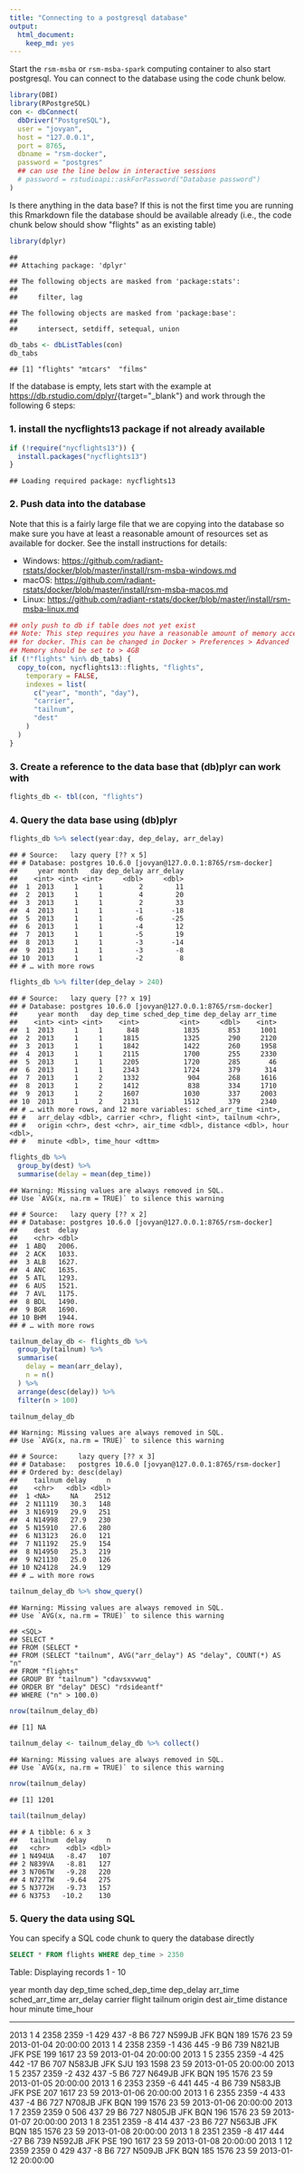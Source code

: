```yaml
---
title: "Connecting to a postgresql database"
output: 
  html_document: 
    keep_md: yes
---
```




Start the `rsm-msba` or `rsm-msba-spark` computing container to also start postgresql. You can connect to the database using the code chunk below.


```r
library(DBI)
library(RPostgreSQL)
con <- dbConnect(
  dbDriver("PostgreSQL"),
  user = "jovyan", 
  host = "127.0.0.1",
  port = 8765,
  dbname = "rsm-docker",
  password = "postgres"
  ## can use the line below in interactive sessions
  # password = rstudioapi::askForPassword("Database password")
)
```

Is there anything in the data base? If this is not the first time you are running this Rmarkdown file the database should be available already (i.e., the code chunk below should show "flights" as an existing table)


```r
library(dplyr)
```

```
## 
## Attaching package: 'dplyr'
```

```
## The following objects are masked from 'package:stats':
## 
##     filter, lag
```

```
## The following objects are masked from 'package:base':
## 
##     intersect, setdiff, setequal, union
```

```r
db_tabs <- dbListTables(con)
db_tabs
```

```
## [1] "flights" "mtcars"  "films"
```

If the database is empty, lets start with the example at <https://db.rstudio.com/dplyr/>{target="_blank"} and work through the following 6 steps:

### 1. install the nycflights13 package if not already available


```r
if (!require("nycflights13")) {
  install.packages("nycflights13")
}
```

```
## Loading required package: nycflights13
```

### 2. Push data into the database 

Note that this is a fairly large file that we are copying into the database so make sure you have at least a reasonable amount of resources set as available for docker. See the install instructions for details:

* Windows: https://github.com/radiant-rstats/docker/blob/master/install/rsm-msba-windows.md
* macOS: https://github.com/radiant-rstats/docker/blob/master/install/rsm-msba-macos.md
* Linux: https://github.com/radiant-rstats/docker/blob/master/install/rsm-msba-linux.md


```r
## only push to db if table does not yet exist
## Note: This step requires you have a reasonable amount of memory accessible 
## for docker. This can be changed in Docker > Preferences > Advanced 
## Memory should be set to > 4GB
if (!"flights" %in% db_tabs) {
  copy_to(con, nycflights13::flights, "flights",
    temporary = FALSE,
    indexes = list(
      c("year", "month", "day"),
      "carrier",
      "tailnum",
      "dest"
    )
  )
}
```

### 3. Create a reference to the data base that (db)plyr can work with


```r
flights_db <- tbl(con, "flights")
```

### 4. Query the data base using (db)plyr


```r
flights_db %>% select(year:day, dep_delay, arr_delay)
```

```
## # Source:   lazy query [?? x 5]
## # Database: postgres 10.6.0 [jovyan@127.0.0.1:8765/rsm-docker]
##     year month   day dep_delay arr_delay
##    <int> <int> <int>     <dbl>     <dbl>
##  1  2013     1     1         2        11
##  2  2013     1     1         4        20
##  3  2013     1     1         2        33
##  4  2013     1     1        -1       -18
##  5  2013     1     1        -6       -25
##  6  2013     1     1        -4        12
##  7  2013     1     1        -5        19
##  8  2013     1     1        -3       -14
##  9  2013     1     1        -3        -8
## 10  2013     1     1        -2         8
## # … with more rows
```

```r
flights_db %>% filter(dep_delay > 240)
```

```
## # Source:   lazy query [?? x 19]
## # Database: postgres 10.6.0 [jovyan@127.0.0.1:8765/rsm-docker]
##     year month   day dep_time sched_dep_time dep_delay arr_time
##    <int> <int> <int>    <int>          <int>     <dbl>    <int>
##  1  2013     1     1      848           1835       853     1001
##  2  2013     1     1     1815           1325       290     2120
##  3  2013     1     1     1842           1422       260     1958
##  4  2013     1     1     2115           1700       255     2330
##  5  2013     1     1     2205           1720       285       46
##  6  2013     1     1     2343           1724       379      314
##  7  2013     1     2     1332            904       268     1616
##  8  2013     1     2     1412            838       334     1710
##  9  2013     1     2     1607           1030       337     2003
## 10  2013     1     2     2131           1512       379     2340
## # … with more rows, and 12 more variables: sched_arr_time <int>,
## #   arr_delay <dbl>, carrier <chr>, flight <int>, tailnum <chr>,
## #   origin <chr>, dest <chr>, air_time <dbl>, distance <dbl>, hour <dbl>,
## #   minute <dbl>, time_hour <dttm>
```

```r
flights_db %>%
  group_by(dest) %>%
  summarise(delay = mean(dep_time))
```

```
## Warning: Missing values are always removed in SQL.
## Use `AVG(x, na.rm = TRUE)` to silence this warning
```

```
## # Source:   lazy query [?? x 2]
## # Database: postgres 10.6.0 [jovyan@127.0.0.1:8765/rsm-docker]
##    dest  delay
##    <chr> <dbl>
##  1 ABQ   2006.
##  2 ACK   1033.
##  3 ALB   1627.
##  4 ANC   1635.
##  5 ATL   1293.
##  6 AUS   1521.
##  7 AVL   1175.
##  8 BDL   1490.
##  9 BGR   1690.
## 10 BHM   1944.
## # … with more rows
```

```r
tailnum_delay_db <- flights_db %>% 
  group_by(tailnum) %>%
  summarise(
    delay = mean(arr_delay),
    n = n()
  ) %>% 
  arrange(desc(delay)) %>%
  filter(n > 100)

tailnum_delay_db
```

```
## Warning: Missing values are always removed in SQL.
## Use `AVG(x, na.rm = TRUE)` to silence this warning
```

```
## # Source:     lazy query [?? x 3]
## # Database:   postgres 10.6.0 [jovyan@127.0.0.1:8765/rsm-docker]
## # Ordered by: desc(delay)
##    tailnum delay     n
##    <chr>   <dbl> <dbl>
##  1 <NA>     NA    2512
##  2 N11119   30.3   148
##  3 N16919   29.9   251
##  4 N14998   27.9   230
##  5 N15910   27.6   280
##  6 N13123   26.0   121
##  7 N11192   25.9   154
##  8 N14950   25.3   219
##  9 N21130   25.0   126
## 10 N24128   24.9   129
## # … with more rows
```

```r
tailnum_delay_db %>% show_query()
```

```
## Warning: Missing values are always removed in SQL.
## Use `AVG(x, na.rm = TRUE)` to silence this warning
```

```
## <SQL>
## SELECT *
## FROM (SELECT *
## FROM (SELECT "tailnum", AVG("arr_delay") AS "delay", COUNT(*) AS "n"
## FROM "flights"
## GROUP BY "tailnum") "cdavsxvwuq"
## ORDER BY "delay" DESC) "rdsideantf"
## WHERE ("n" > 100.0)
```

```r
nrow(tailnum_delay_db)
```

```
## [1] NA
```

```r
tailnum_delay <- tailnum_delay_db %>% collect()
```

```
## Warning: Missing values are always removed in SQL.
## Use `AVG(x, na.rm = TRUE)` to silence this warning
```

```r
nrow(tailnum_delay)
```

```
## [1] 1201
```

```r
tail(tailnum_delay)
```

```
## # A tibble: 6 x 3
##   tailnum  delay     n
##   <chr>    <dbl> <dbl>
## 1 N494UA   -8.47   107
## 2 N839VA   -8.81   127
## 3 N706TW   -9.28   220
## 4 N727TW   -9.64   275
## 5 N3772H   -9.73   157
## 6 N3753   -10.2    130
```

### 5. Query the data using SQL

You can specify a SQL code chunk to query the database directly


```sql
SELECT * FROM flights WHERE dep_time > 2350
```


<div class="knitsql-table">


Table: Displaying records 1 - 10

 year   month   day   dep_time   sched_dep_time   dep_delay   arr_time   sched_arr_time   arr_delay  carrier    flight  tailnum   origin   dest    air_time   distance   hour   minute  time_hour           
-----  ------  ----  ---------  ---------------  ----------  ---------  ---------------  ----------  --------  -------  --------  -------  -----  ---------  ---------  -----  -------  --------------------
 2013       1     4       2358             2359          -1        429              437          -8  B6            727  N599JB    JFK      BQN          189       1576     23       59  2013-01-04 20:00:00 
 2013       1     4       2358             2359          -1        436              445          -9  B6            739  N821JB    JFK      PSE          199       1617     23       59  2013-01-04 20:00:00 
 2013       1     5       2355             2359          -4        425              442         -17  B6            707  N583JB    JFK      SJU          193       1598     23       59  2013-01-05 20:00:00 
 2013       1     5       2357             2359          -2        432              437          -5  B6            727  N649JB    JFK      BQN          195       1576     23       59  2013-01-05 20:00:00 
 2013       1     6       2353             2359          -6        441              445          -4  B6            739  N583JB    JFK      PSE          207       1617     23       59  2013-01-06 20:00:00 
 2013       1     6       2355             2359          -4        433              437          -4  B6            727  N708JB    JFK      BQN          199       1576     23       59  2013-01-06 20:00:00 
 2013       1     7       2359             2359           0        506              437          29  B6            727  N805JB    JFK      BQN          196       1576     23       59  2013-01-07 20:00:00 
 2013       1     8       2351             2359          -8        414              437         -23  B6            727  N563JB    JFK      BQN          185       1576     23       59  2013-01-08 20:00:00 
 2013       1     8       2351             2359          -8        417              444         -27  B6            739  N592JB    JFK      PSE          190       1617     23       59  2013-01-08 20:00:00 
 2013       1    12       2359             2359           0        429              437          -8  B6            727  N509JB    JFK      BQN          185       1576     23       59  2013-01-12 20:00:00 

</div>
